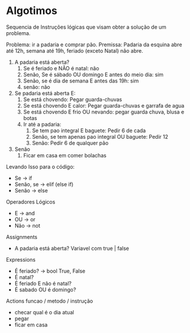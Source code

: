 # Algotimos

Sequencia de Instruções lógicas que visam obter a solução de um problema.

Problema: ir a padaria e comprar pão.
Premissa: Padaria da esquina abre até 12h, semana até 19h, feriado (exceto Natal) não abre.

1. A padaria está aberta?
	1. Se é feriado e NÃO é natal: não
	2. Senão, Se é sábado OU domingo E antes do meio dia: sim
	3. Senão, se é dia de semana E antes das 19h: sim
	4. senão: não
2. Se padaria está aberta E:
	1. Se está chovendo: Pegar guarda-chuvas
	2. Se está chovendo E calor: Pegar guarda-chuvas e garrafa de agua
	3. Se está chovendo E frio OU nevando: pegar guarda chuva, blusa e botas
	4. Ir até a padaria:
		1. Se tem pao integral E baguete: Pedir 6 de cada
		2. Senão, se tem apenas pao integral OU baguete: Pedir 12
		3. Senão: Pedir 6 de qualquer pão
3. Senão
	1. Ficar em casa em comer bolachas

Levando Isso para o código: 
- Se -> if
- Senão, se -> elif (else if)
- Senão -> else

Operadores Lógicos
- E -> and
- OU -> or
- Não -> not

Assignments
- A padaria está aberta? 
Variavel com true | false

Expressions
- É feriado? -> bool True, False
- É natal?
- É feriado E não é natal?
- É sabado OU é domingo?

Actions
funcao / metodo / instrução
- checar qual é o dia atual
- pegar
- ficar em casa

